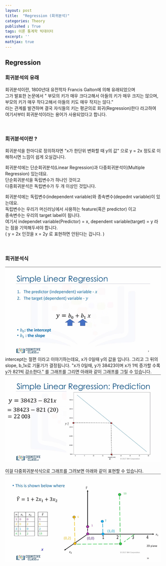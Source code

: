 ```yaml
---
layout: post
title:  "Regression (회귀분석)"
categories: Theory
published : True
tags: 이론 통계학 빅데이터 
excerpt: ''
mathjax: true
---
```


## Regression
  

### 회귀분석의 유래
회귀분석이란, 1800년대 유전학자 Francis Galton에 의해 유래되었으며  
그가 발표한 논문에서 " 부모의 키가 매우 크다고해서 아들의 키가 매우 크지는 않으며,  
부모의 키가 매우 작다고해서 아들의 키도 매우 작지는 않다."  
라는 관계를 발견하며 결국 자식들의 키는 평균의로 회귀(Regression)한다 라고하여  
여기서부터 회귀분석이라는 용어가 사용되었다고 합니다.  
<br>
<br>
### 회귀분석이란 ?
회귀분석을 한마디로 정의하자면 "x가 한단위 변화할 때 y의 값" 으로 y = 2x 정도로 이해하시면 느낌이 쉽게 오실겁니다.  
  
회귀분석에는 단순회귀분석(Linear Regression)과 다중회귀분석이(Multiple Regression) 있는데요.  
단순회귀분석을 독립변수가 하나인 것이고  
다중회귀분석은 독립변수가 두 개 이상인 것입니다.  
  
회귀분석에는 독립변수(independent variable)와 종속변수(depednt variable)이 있는데요.  
독립변수는 우리가 머신러닝에서 사용하는 feature(혹은 predictor) 이고  
종속변수는 우리의 target label이 됩니다.  
여기서 independet variable(Predictor) = x, dependent variable(target) = y 라는 점을 기억해두셔야 합니다.  
( y = 2x 인것을 x = 2y 로 표현하면 안된다는 겁니다. )  
<br>
<br>
### 회귀분석식
<img src ="/images/regression-1.jpg" width = '600'>
intercept는 절편 이라고 이야기하는데요, x가 0일때 y의 값을 입니다.  
그리고 그 뒤의 slope, b_1x로 기울기가 결정됩니다.  
"x가 0일때, y가 38423이며 x가 1씩 증가할 수록 y가 821씩 감소한다." 를 그래프를 그리면 아래와 같이 그래프를 그릴 수 있습니다.  
<img src ='/images/regression-3.jpg' width = '600'>


이걸 다중회귀분석식으로 그래프를 그려보면 아래와 같이 표현할 수 있습니다.
<img src ="/images/regression-2.jpg" width = '600'>
